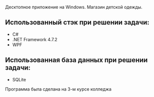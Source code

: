 Десктопное приложение на Windows.
Магазин детской одежды.

Использованный стэк при решении задачи:
-
- C#
- .NET Framework 4.7.2
- WPF

Использованная база данных при решении задачи:
-
- SQLite

Программа была сделана на 3-м курсе колледжа
